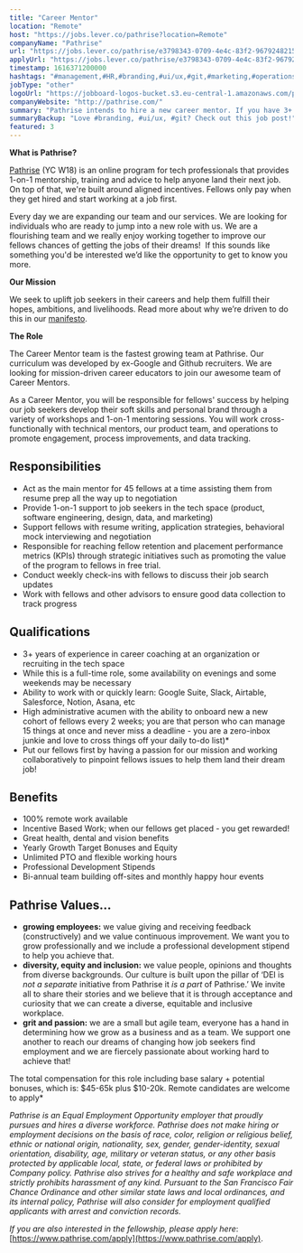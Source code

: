 ```yaml
---
title: "Career Mentor"
location: "Remote"
host: "https://jobs.lever.co/pathrise?location=Remote"
companyName: "Pathrise"
url: "https://jobs.lever.co/pathrise/e3798343-0709-4e4c-83f2-967924821541"
applyUrl: "https://jobs.lever.co/pathrise/e3798343-0709-4e4c-83f2-967924821541/apply"
timestamp: 1616371200000
hashtags: "#management,#HR,#branding,#ui/ux,#git,#marketing,#operations,#asana,#scrum"
jobType: "other"
logoUrl: "https://jobboard-logos-bucket.s3.eu-central-1.amazonaws.com/pathrise"
companyWebsite: "http://pathrise.com/"
summary: "Pathrise intends to hire a new career mentor. If you have 3+ years of experience in career coaching at an organization or recruiting in the tech space, consider applying."
summaryBackup: "Love #branding, #ui/ux, #git? Check out this job post!"
featured: 3
---
```


**What is Pathrise?**

[Pathrise](https://www.pathrise.com/) (YC W18) is an online program for tech professionals that provides 1-on-1 mentorship, training and advice to help anyone land their next job. On top of that, we're built around aligned incentives. Fellows only pay when they get hired and start working at a job first.

Every day we are expanding our team and our services. We are looking for individuals who are ready to jump into a new role with us. We are a flourishing team and we really enjoy working together to improve our fellows chances of getting the jobs of their dreams!  If this sounds like something you'd be interested we’d like the opportunity to get to know you more.

**Our Mission**

We seek to uplift job seekers in their careers and help them fulfill their hopes, ambitions, and livelihoods. Read more about why we’re driven to do this in our [manifesto](https://www.pathrise.com/manifesto).

**The Role**

The Career Mentor team is the fastest growing team at Pathrise. Our curriculum was developed by ex-Google and Github recruiters. We are looking for mission-driven career educators to join our awesome team of Career Mentors.

As a Career Mentor, you will be responsible for fellows' success by helping our job seekers develop their soft skills and personal brand through a variety of workshops and 1-on-1 mentoring sessions. You will work cross-functionally with technical mentors, our product team, and operations to promote engagement, process improvements, and data tracking.

## Responsibilities

*   Act as the main mentor for 45 fellows at a time assisting them from resume prep all the way up to negotiation
*   Provide 1-on-1 support to job seekers in the tech space (product, software engineering, design, data, and marketing)
*   Support fellows with resume writing, application strategies, behavioral mock interviewing and negotiation
*   Responsible for reaching fellow retention and placement performance metrics (KPIs) through strategic initiatives such as promoting the value of the program to fellows in free trial.
*   Conduct weekly check-ins with fellows to discuss their job search updates
*   Work with fellows and other advisors to ensure good data collection to track progress

## Qualifications

*   3+ years of experience in career coaching at an organization or recruiting in the tech space
*   While this is a full-time role, some availability on evenings and some weekends may be necessary
*   Ability to work with or quickly learn: Google Suite, Slack, Airtable, Salesforce, Notion, Asana, etc
*   High administrative acumen with the ability to onboard new a new cohort of fellows every 2 weeks; you are that person who can manage 15 things at once and never miss a deadline - you are a zero-inbox junkie and love to cross things off your daily to-do list)\*
*   Put our fellows first by having a passion for our mission and working collaboratively to pinpoint fellows issues to help them land their dream job!

## Benefits

*   100% remote work available
*   Incentive Based Work; when our fellows get placed - you get rewarded!
*   Great health, dental and vision benefits 
*   Yearly Growth Target Bonuses and Equity 
*   Unlimited PTO and flexible working hours
*   Professional Development Stipends
*   Bi-annual team building off-sites and monthly happy hour events 

## Pathrise Values...

*   **growing employees:** we value giving and receiving feedback (constructively) and we value continuous improvement. We want you to grow professionally and we include a professional development stipend to help you achieve that. 
*   **diversity, equity and inclusion:** we value people, opinions and thoughts from diverse backgrounds. Our culture is built upon the pillar of ‘DEI is _not a separate_ initiative from Pathrise it _is a part_ of Pathrise.’ We invite all to share their stories and we believe that it is through acceptance and curiosity that we can create a diverse, equitable and inclusive workplace.
*   **grit and passion:** we are a small but agile team, everyone has a hand in determining how we grow as a business and as a team. We support one another to reach our dreams of changing how job seekers find employment and we are fiercely passionate about working hard to achieve that!

The total compensation for this role including base salary + potential bonuses, which is: $45-65k plus $10-20k. Remote candidates are welcome to apply\*

_Pathrise is an Equal Employment Opportunity employer that proudly pursues and hires a diverse workforce. Pathrise does not make hiring or employment decisions on the basis of race, color, religion or religious belief, ethnic or national origin, nationality, sex, gender, gender-identity, sexual orientation, disability, age, military or veteran status, or any other basis protected by applicable local, state, or federal laws or prohibited by Company policy. Pathrise also strives for a healthy and safe workplace and strictly prohibits harassment of any kind. Pursuant to the San Francisco Fair Chance Ordinance and other similar state laws and local ordinances, and its internal policy, Pathrise will also consider for employment qualified applicants with arrest and conviction records._

_If you are also interested in the fellowship, please apply here_: [https://www.pathrise.com/apply](https://www.pathrise.com/apply).
